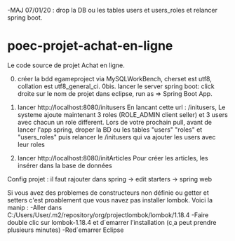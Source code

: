 -MAJ 07/01/20 : drop la DB ou les tables users et users_roles et relancer spring boot.


# poec-projet-achat-en-ligne
Le code source de projet Achat en ligne. 

0. créer la bdd egameproject via MySQLWorkBench, cherset est utf8, collation est utf8_general_ci.
0bis. lancer le server spring boot: click droite sur le nom de projet dans eclipse, run as => Spring Boot App.

1. lancer http://localhost:8080/initusers
En lancant cette url : /initusers, Le systeme ajoute maintenant 3 roles (ROLE_ADMIN client seller) et 3 users avec chacun un role different. Lors de votre prochain pull, avant de lancer l'app spring, droper la BD ou les tables "users" "roles" et "users_roles" puis relancer le /initusers qui va ajouter les users avec leur roles
2. lancer http://localhost:8080/initArticles
Pour créer les articles, les insérer dans la base de données





Config projet :
il faut rajouter dans spring -> edit starters -> spring web

Si vous avez des problemes de constructeurs non définie ou getter et setters c'est proablement que vous navez pas installer lombok.
Voici la manip :
-Aller dans C:/Users/User/.m2/repository/org/projectlombok/lombok/1.18.4
-Faire double clic sur lombok-1.18.4 et d´emarrer l’installation (c¸a peut prendre plusieurs minutes)
-Red´emarrer Eclipse
